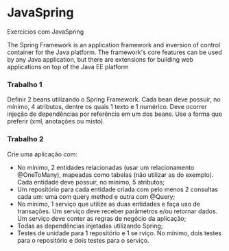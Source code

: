 # JavaSpring
Exercicios com JavaSpring

<p>The Spring Framework is an application framework and inversion of control container for the Java platform. The framework's core features can be used by any Java application, 
but there are extensions for building web applications on top of the Java EE platform</p>


  <h3>Trabalho 1</h3>

  <p>Definir 2 beans utilizando o Spring Framework. Cada bean deve possuir, no mínimo, 4
  atributos, dentre os quais 1 texto e 1 numérico. Deve ocorrer injeção de dependências
  por referência em um dos beans.
  Use a forma que preferir (xml, anotações ou misto).</p>
  
 <h3>Trabalho 2</h3>
<p>Crie uma aplicação com:</p>

<ul>
    <li>No mínimo, 2 entidades relacionadas (usar um relacionamento @OneToMany), 
  mapeadas  como  tabelas  (não  utilizar  as  do  exemplo).  Cada  entidade  deve 
  possuir, no mínimo, 5 atributos;</li>  

  <li>Um repositório  para  cada  entidade  criada  com  pelo  menos  2  consultas  cada 
um: uma com query method e outra com @Query;</li>

  <li>No  mínimo,  1  serviço  que  utilize as duas entidades e faça uso de transações. 
  Um  serviço  deve  receber  parâmetros  e/ou  retornar  dados.  Um  serviço  deve 
  conter as regras de negócio da aplicação;</li>

  <li>Todas as dependências injetadas utilizando Spring;</li>

   <li>Testes de unidade para 1 repositório e 1 se
  rviço. No mínimo, dois testes para o 
  repositório e dois testes para o serviço.</li>

</ul>

